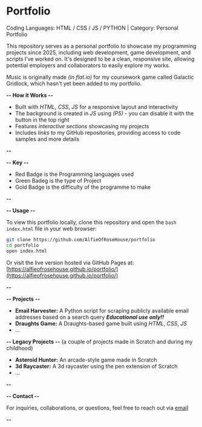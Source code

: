 # Portfolio
Coding Languages: HTML / CSS / JS / PYTHON | Category: Personal Portfolio

This repository serves as a personal portfolio to showcase my programming projects since 2025, including web development, game development, and scripts I’ve worked on. It's designed to be a clean, responsive site, allowing potential employers and collaborators to easily explore my works.

Music is originally made _(in flat.io)_ for my coursework game called Galactic Gridlock, which hasn't yet been added to my portfolio.

**-- How it Works --**

- Built with _HTML_, _CSS_, _JS_ for a responsive layout and interactivity
- The background is created in _JS_ using _(P5)_ - you can disable it with the button in the top right
- Features _interactive sections_ showcasing my projects
- Includes _links_ to my GitHub repositories, providing access to code samples and more details

**--**

**-- Key --**

- Red Badge is the Programming languages used
- Green Badeg is the type of Project
- Gold Badge is the difficulty of the programme to make

**--**

**-- Usage --**

To view this portfolio locally, clone this repository and open the ```bash index.html``` file in your web browser:
```bash
git clone https://github.com/AlfieOfRoseHouse/portfolio
cd portfolio
open index.html
```
Or visit the live version hosted via GitHub Pages at:
[https://alfieofrosehouse.github.io/portfolio/](https://alfieofrosehouse.github.io/portfolio/)

**--**

**-- Projects --**

- **Email Harvester:** A Python script for scraping publicly available email addresses based on a search query **_Educational use only!!_**
- **Draughts Game:** A Draughts-based game built using _HTML_, _CSS_, _JS_
- ...

**-- Legacy Projects --** (a couple of projects made in Scratch and during my childhood)

- **Asteroid Hunter:** An arcade-style game made in Scratch
- **3d Raycaster:** A 3d raycaster using the pen extension of Scratch
- ...

**--**

**-- Contact --**

For inquiries, collaborations, or questions, feel free to reach out via [email](mailto:alfiewpearce@gmail.com)

**--**
